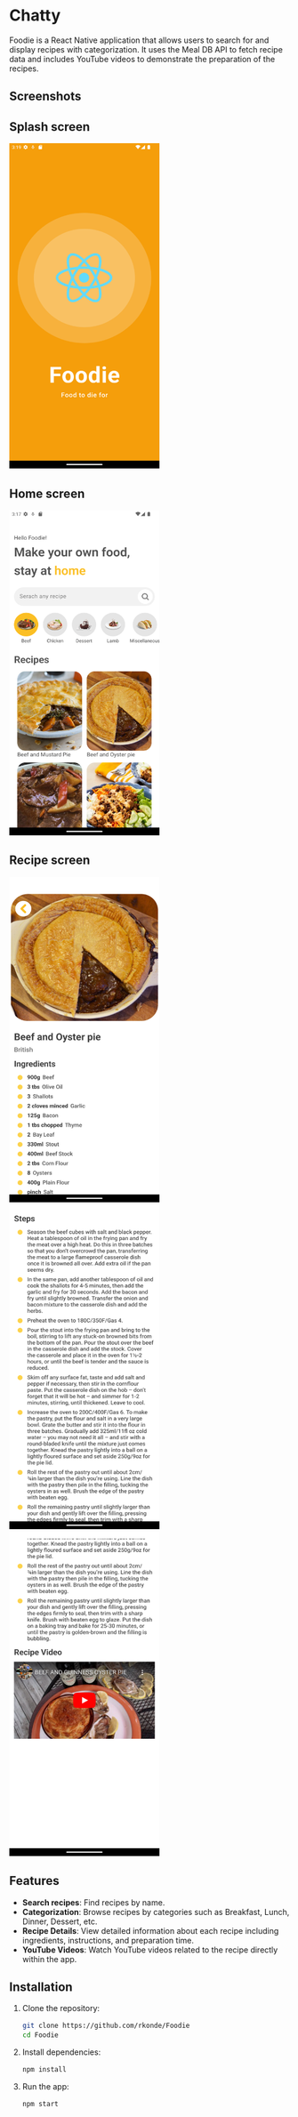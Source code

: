 # Chatty

Foodie is a React Native application that allows users to search for and display recipes with categorization.
It uses the Meal DB API to fetch recipe data and includes YouTube videos to demonstrate the preparation of the recipes.

## Screenshots

<p align="middle">
   <h2>Splash screen</h2>
   <img src="./screenshots/splash.png" width="270" height="585" />
   
   <br />
   
   <h2>Home screen</h2>
   <img src="./screenshots/home.png" width="270" height="585" />
   
   <br />

   <h2>Recipe screen</h2>
   <img src="./screenshots/recipe_1.png" width="270" height="585" />
   <img src="./screenshots/recipe_2.png" width="270" height="585" />
   <img src="./screenshots/recipe_3.png" width="270" height="585" />
</p>

## Features

- **Search recipes**: Find recipes by name.
- **Categorization**: Browse recipes by categories such as Breakfast, Lunch, Dinner, Dessert, etc.
- **Recipe Details**: View detailed information about each recipe including ingredients, instructions, and preparation time.
- **YouTube Videos**: Watch YouTube videos related to the recipe directly within the app.

## Installation

1. Clone the repository:

   ```sh
   git clone https://github.com/rkonde/Foodie
   cd Foodie
   ```

2. Install dependencies:

   ```sh
   npm install
   ```

3. Run the app:

   ```sh
   npm start
   ```
